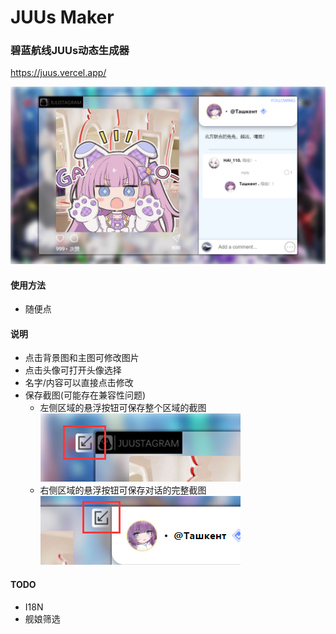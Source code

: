 # JUUs Maker

### 碧蓝航线JUUs动态生成器
https://juus.vercel.app/

![预览图](readme/screenshot.png)

#### 使用方法
- 随便点

#### 说明
- 点击背景图和主图可修改图片
- 点击头像可打开头像选择
- 名字/内容可以直接点击修改
- 保存截图(可能存在兼容性问题)
  - 左侧区域的悬浮按钮可保存整个区域的截图
    ![截图](readme/screenshot_1.png)
  - 右侧区域的悬浮按钮可保存对话的完整截图
    ![截图](readme/screenshot_2.png)

#### TODO
- I18N
- 舰娘筛选